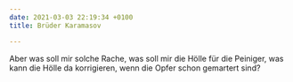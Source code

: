 ```yaml
---
date: 2021-03-03 22:19:34 +0100
title: Brüder Karamasov

---
```


Aber was soll mir solche Rache, was soll mir die Hölle für die Peiniger, was kann die Hölle da korrigieren, wenn die Opfer schon gemartert sind?

  
 